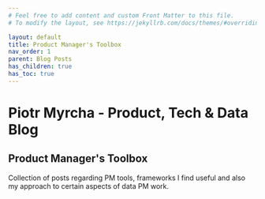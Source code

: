 ```yaml
---
# Feel free to add content and custom Front Matter to this file.
# To modify the layout, see https://jekyllrb.com/docs/themes/#overriding-theme-defaults

layout: default
title: Product Manager's Toolbox
nav_order: 1
parent: Blog Posts
has_children: true
has_toc: true
---
```

# Piotr Myrcha - Product, Tech & Data Blog

## Product Manager's Toolbox

Collection of posts regarding PM tools, frameworks I find useful and also my approach to certain aspects of data PM work.
